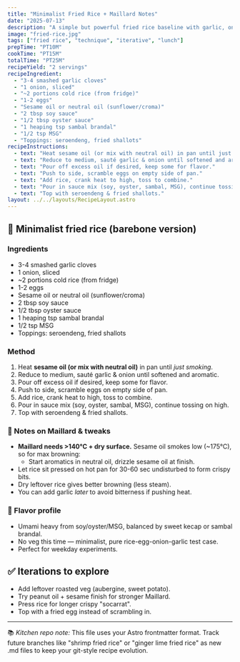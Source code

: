 ```yaml
---
title: "Minimalist Fried Rice + Maillard Notes"
date: "2025-07-13"
description: "A simple but powerful fried rice baseline with garlic, onion, egg and pantry staples, plus key technique notes on Maillard for your Astro kitchen site."
image: "fried-rice.jpg"
tags: ["fried rice", "technique", "iterative", "lunch"]
prepTime: "PT10M"
cookTime: "PT15M"
totalTime: "PT25M"
recipeYield: "2 servings"
recipeIngredient:
  - "3-4 smashed garlic cloves"
  - "1 onion, sliced"
  - "~2 portions cold rice (from fridge)"
  - "1-2 eggs"
  - "Sesame oil or neutral oil (sunflower/croma)"
  - "2 tbsp soy sauce"
  - "1/2 tbsp oyster sauce"
  - "1 heaping tsp sambal brandal"
  - "1/2 tsp MSG"
  - "Toppings: seroendeng, fried shallots"
recipeInstructions:
  - text: "Heat sesame oil (or mix with neutral oil) in pan until just smoking."
  - text: "Reduce to medium, sauté garlic & onion until softened and aromatic."
  - text: "Pour off excess oil if desired, keep some for flavor."
  - text: "Push to side, scramble eggs on empty side of pan."
  - text: "Add rice, crank heat to high, toss to combine."
  - text: "Pour in sauce mix (soy, oyster, sambal, MSG), continue tossing on high."
  - text: "Top with seroendeng & fried shallots."
layout: ../../layouts/RecipeLayout.astro
---
```


## 🍳 Minimalist fried rice (barebone version)

### Ingredients
- 3-4 smashed garlic cloves
- 1 onion, sliced
- ~2 portions cold rice (from fridge)
- 1-2 eggs
- Sesame oil or neutral oil (sunflower/croma)
- 2 tbsp soy sauce
- 1/2 tbsp oyster sauce
- 1 heaping tsp sambal brandal
- 1/2 tsp MSG
- Toppings: seroendeng, fried shallots

### Method
1. Heat **sesame oil (or mix with neutral oil)** in pan until *just smoking*.
2. Reduce to medium, sauté garlic & onion until softened and aromatic.
3. Pour off excess oil if desired, keep some for flavor.
4. Push to side, scramble eggs on empty side of pan.
5. Add rice, crank heat to high, toss to combine.
6. Pour in sauce mix (soy, oyster, sambal, MSG), continue tossing on high.
7. Top with seroendeng & fried shallots.

### 📝 Notes on Maillard & tweaks
- **Maillard needs >140°C + dry surface.** Sesame oil smokes low (~175°C), so for max browning:
  - Start aromatics in neutral oil, drizzle sesame oil at finish.
- Let rice sit pressed on hot pan for 30-60 sec undisturbed to form crispy bits.
- Dry leftover rice gives better browning (less steam).
- You can add garlic *later* to avoid bitterness if pushing heat.

### 🍛 Flavor profile
- Umami heavy from soy/oyster/MSG, balanced by sweet kecap or sambal brandal.
- No veg this time — minimalist, pure rice-egg-onion-garlic test case.
- Perfect for weekday experiments.

## ✅ Iterations to explore
- Add leftover roasted veg (aubergine, sweet potato).
- Try peanut oil + sesame finish for stronger Maillard.
- Press rice for longer crispy "socarrat".
- Top with a fried egg instead of scrambling in.

---
📚 *Kitchen repo note:* This file uses your Astro frontmatter format. Track future branches like "shrimp fried rice" or "ginger lime fried rice" as new .md files to keep your git-style recipe evolution.